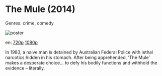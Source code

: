 # The Mule (2014)

Genres: crime, comedy

![poster](http://image.tmdb.org/t/p/w500/sDypqsJnOap0pKlIbXvo6lNEDiH.jpg)

en:
  [720p](magnet:?xt=urn:btih:28ECC1E670EF1FE22F4030A62B91599D5A58420F&tr=udp://glotorrents.pw:6969/announce&tr=udp://tracker.opentrackr.org:1337/announce&tr=udp://torrent.gresille.org:80/announce&tr=udp://tracker.openbittorrent.com:80&tr=udp://tracker.coppersurfer.tk:6969&tr=udp://tracker.leechers-paradise.org:6969&tr=udp://p4p.arenabg.ch:1337&tr=udp://tracker.internetwarriors.net:1337)
  [1080p](magnet:?xt=urn:btih:8E803402A29B74993CFCB1C52886B507BC10646A&tr=udp://glotorrents.pw:6969/announce&tr=udp://tracker.opentrackr.org:1337/announce&tr=udp://torrent.gresille.org:80/announce&tr=udp://tracker.openbittorrent.com:80&tr=udp://tracker.coppersurfer.tk:6969&tr=udp://tracker.leechers-paradise.org:6969&tr=udp://p4p.arenabg.ch:1337&tr=udp://tracker.internetwarriors.net:1337)
  


In 1983, a naive man is detained by Australian Federal Police with lethal narcotics hidden in his stomach. After being apprehended, ‘The Mule’ makes a desperate choice... to defy his bodily functions and withhold the evidence – literally.